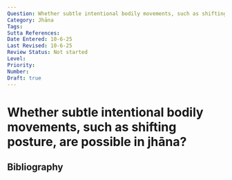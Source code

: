```yaml
---
Question: Whether subtle intentional bodily movements, such as shifting posture, are possible in jhāna?
Category: Jhāna
Tags: 
Sutta References: 
Date Entered: 10-6-25
Last Revised: 10-6-25
Review Status: Not started
Level: 
Priority: 
Number: 
Draft: true
---
```


# Whether subtle intentional bodily movements, such as shifting posture, are possible in jhāna?

## Bibliography

<!-- 

Notes:



-->